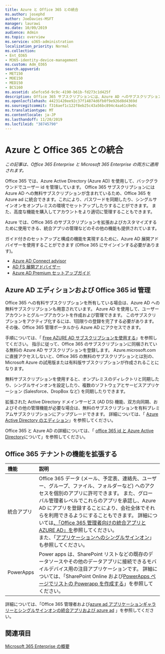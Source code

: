 ```yaml
---
title: Azure と Office 365 との統合
ms.author: josephd
author: JoeDavies-MSFT
manager: laurawi
ms.date: 10/09/2019
audience: Admin
ms.topic: overview
ms.service: o365-administration
localization_priority: Normal
ms.collection:
- Ent_O365
- M365-identity-device-management
ms.custom: Adm_O365
search.appverid:
- MET150
- MOE150
- MED150
- BCS160
ms.assetid: a5efce5d-9c9c-4190-b61b-fd273c1d425f
description: Office 365 サブスクリプションには、Azure AD へのサブスクリプションが含まれています。 オンプレミス環境でパスワード同期またはシングルサインオンを行う場合は、Office 365 を Azure AD と統合します。
ms.openlocfilehash: 44231420ee92c37f14874d6fb0f9e926d8d4369d
ms.sourcegitcommit: f316aef1c122f8eb25c43a56bc894c4aa61c8e0c
ms.translationtype: MT
ms.contentlocale: ja-JP
ms.lasthandoff: 11/20/2019
ms.locfileid: "38745790"
---
```

# <a name="azure-integration-with-office-365"></a>Azure と Office 365 との統合

*この記事は、Office 365 Enterprise と Microsoft 365 Enterprise の両方に適用されます。*

Office 365 では、Azure Active Directory (Azure AD) を使用して、バックグラウンドでユーザー id を管理しています。 Office 365 サブスクリプションには Azure AD への無料サブスクリプションが含まれているため、Office 365 を Azure ad に統合できます。これにより、パスワードを同期したり、シングルサインオンをオンプレミスの環境でセットアップしたりすることができます。 また、高度な機能を購入してアカウントをより適切に管理することもできます。
  
Azure では、Office 365 のサブスクリプションを拡張およびカスタマイズするために使用できる、統合アプリの管理などのその他の機能も提供されています。
  
ガイド付きのセットアップと構成の機能を実現するために、Azure AD 展開アドバイザーを使用することができます (Office 365 にサインインする必要があります)。

 - [Azure AD Connect advisor](https://aka.ms/aadconnectpwsync)
 - [AD FS 展開アドバイザー](https://aka.ms/adfsguidance)
 - [Azure AD Premium セットアップガイド](https://aka.ms/aadpguidance)
  
## <a name="azure-ad-editions-and-office-365-identity-management"></a>Azure AD エディションおよび Office 365 id 管理

Office 365 への有料サブスクリプションを所有している場合は、Azure AD への無料サブスクリプションも用意されています。 Azure AD を使用して、ユーザーアカウントとグループアカウントを作成および管理できます。 このサブスクリプションをアクティブ化するには、1回限りの登録を完了する必要があります。 その後、Office 365 管理ポータルから Azure AD にアクセスできます。 

手順については、「 [Free AZURE AD サブスクリプションを使用する](https://go.microsoft.com/fwlink/p/?LinkId=617127)」を参照してください。 指示に従って、Office 365 のサブスクリプションに同梱されている無料の Azure AD サブスクリプションを登録します。 Azure.microsoft.com に直接アクセスしないと、Office 365 の無料のサブスクリプションとは別の、Microsoft Azure の試用版または有料版サブスクリプションが作成されることになります。 
  
無料サブスクリプションを使用すると、オンプレミスのディレクトリと同期したり、シングルサインオンを設定したり、複数のソフトウェアとサービスアプリケーション (Salesforce、DropBox など) を同期したりできます。
  
拡張された Active Directory ドメインサービス (AD DS) 機能、双方向同期、およびその他の管理機能が必要な場合は、無料のサブスクリプションを有料プレミアムサブスクリプションにアップグレードできます。 詳細については、「 [Azure Active Directory のエディション](https://azure.microsoft.com/pricing/details/active-directory/)」を参照してください。
  
Office 365 と Azure AD の詳細については、「 [office 365 id と Azure Active Directory](https://docs.microsoft.com/office365/enterprise/about-office-365-identity)について」を参照してください。
  
## <a name="extend-the-capabilities-of-your-office-365-tenant"></a>Office 365 テナントの機能を拡張する

|**機能**|**説明**|
|:-----|:-----|
|統合アプリ  <br/> |Office 365 データ (メール、予定表、連絡先、ユーザー、グループ、ファイル、フォルダーなど) へのアクセスを個別のアプリに許可できます。 また、グローバル管理者レベルでこれらのアプリを承認し、Azure AD にアプリを登録することにより、会社全体でそれらを利用できるようにすることもできます。 詳細については[、「Office 365 管理者向けの統合アプリと AZURE AD」を](https://support.office.com/article/cb2250e3-451e-416f-bf4e-363549652c2a)参照してください。  <br/> また、「[アプリケーションへのシングルサインオン](https://go.microsoft.com/fwlink/p/?LinkId=698604)」も参照してください。  <br/> |
|PowerApps  <br/> | Power apps は、SharePoint リストなどの既存のデータソースやその他のデータアプリに接続できるモバイルデバイス用の注目アプリケーションです。 詳細については、「SharePoint Online および[PowerApps ページ](https://powerapps.microsoft.com/)[でリストの Powerapp を作成する](https://support.office.com/article/9338b2d2-67ac-4b81-8e67-97da27e5e9ab)」を参照してください。  <br/> |
   
詳細については、「Office 365 管理者および[azure ad アプリケーションギャラリーとシングルサインオン](https://docs.microsoft.com/azure/active-directory/manage-apps/what-is-single-sign-on)[の統合アプリおよび azure ad](integrated-apps-and-azure-ads.md) 」を参照してください。

## <a name="see-also"></a>関連項目

[Microsoft 365 Enterprise の概要](https://docs.microsoft.com/microsoft-365/enterprise/microsoft-365-overview)
